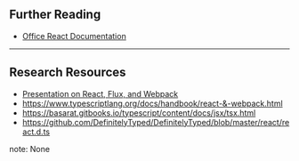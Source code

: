 ##  Further Reading

* [Office React Documentation](https://facebook.github.io/react/)

---

## Research Resources

* [Presentation on React, Flux, and Webpack](http://josherich.github.io/react-flux-webpack-slide)
* https://www.typescriptlang.org/docs/handbook/react-&-webpack.html
* https://basarat.gitbooks.io/typescript/content/docs/jsx/tsx.html
* https://github.com/DefinitelyTyped/DefinitelyTyped/blob/master/react/react.d.ts

note:
    None
